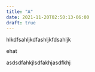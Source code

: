 ```yaml
---
title: "A"
date: 2021-11-20T02:50:13-06:00
draft: true
---
```


  hlkdfsahljkdfashljkfdsahljk


  ehat

  asdsdfahkjlsdfakhjasdfkhj